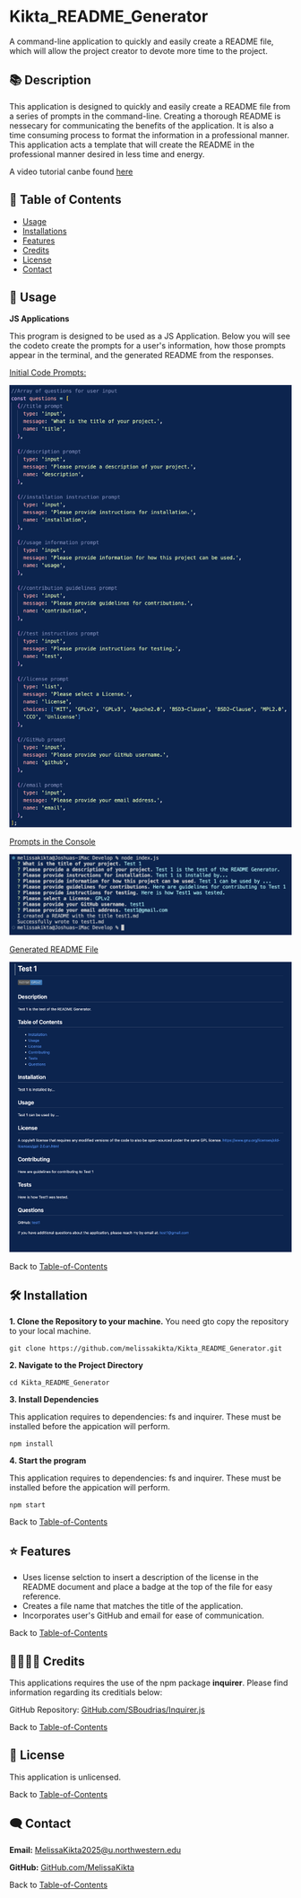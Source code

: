 # Kikta_README_Generator
A command-line application to quickly and easily create a README file, which will allow the project creator to devote more time to the project.

## 📚 Description
This application is designed to quickly and easily create a README file from a series of prompts in the command-line. Creating a thorough README is nessecary for communicating the benefits of the application. It is also a time consuming process to format the information in a professional manner. This application acts a template that will create the README in the professional manner desired in less time and energy.

A video tutorial canbe found [here](videolink)

## 🚀 Table of Contents
  * [Usage](#📝-Usage)
  * [Installations](#🛠-installation)
  * [Features](#⭐-features)
  * [Credits](#🫱🏽‍🫲🏾-credits)
  * [License](#📃-license)
  * [Contact](#🗨️-contact)

## 📝 Usage
<strong>JS Applications</strong>

This program is designed to be used as a JS Application. Below you will see the codeto create the prompts for a user's information, how those prompts appear in the terminal, and the generated README from the responses.

<u>Initial Code Prompts:</u>

![Prompt Questions](./images/questions.jpg)

<u>Prompts in the Console</u>

![Console with Prompts](./images/console_prompts.jpg)

<u>Generated README File</u>

![Generated README File](./images/generated_README.jpg)

Back to [Table-of-Contents](#🚀-table-of-contents)


## 🛠 Installation
<strong>1. Clone the Repository to your machine.</strong>
You need gto copy the repository to your local machine.

    git clone https://github.com/melissakikta/Kikta_README_Generator.git 

<strong>2. Navigate to the Project Directory</strong>

    cd Kikta_README_Generator 
    

<strong>3. Install Dependencies</strong>

This application requires to dependencies: fs and inquirer. These must be installed before the appication will perform. 

    npm install

<strong>4. Start the program </strong>

This application requires to dependencies: fs and inquirer. These must be installed before the appication will perform. 

    npm start

Back to [Table-of-Contents](#🚀-table-of-contents)


## ⭐ Features
  * Uses license selction to insert a description of the license in the README document and place a badge at the top of the file for easy reference.
  * Creates a file name that matches the title of the application.
  * Incorporates user's GitHub and email for ease of communication. 

Back to [Table-of-Contents](#🚀-table-of-contents)


## 🫱🏽‍🫲🏾 Credits
This applications requires the use of the npm package <strong>inquirer</strong>. Please find information regarding its creditials below:

GitHub Repository: [GitHub.com/SBoudrias/Inquirer.js](https://github.com/SBoudrias/Inquirer.js)

Back to [Table-of-Contents](#🚀-table-of-contents)


## 📃 License
This application is unlicensed. 

Back to [Table-of-Contents](#🚀-table-of-contents)


## 🗨️ Contact

  <strong>Email:</strong> [MelissaKikta2025@u.northwestern.edu](mailto:MelissaKikta@u.northwestern.edu)
  
  <strong>GitHub:</strong> [GitHub.com/MelissaKikta](https://github.com/melissakikta)

Back to [Table-of-Contents](#🚀-table-of-contents)

